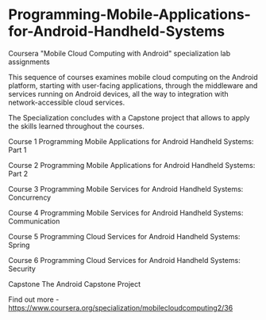 # Programming-Mobile-Applications-for-Android-Handheld-Systems
Coursera "Mobile Cloud Computing with Android" specialization lab assignments 


This sequence of courses examines mobile cloud computing on the Android platform, 
starting with user-facing applications, through the middleware and services running on Android devices, 
all the way to integration with network-accessible cloud services. 

The Specialization concludes with a Capstone project that allows to apply the skills learned throughout the courses. 

Course 1
Programming Mobile Applications for Android Handheld Systems: Part 1 

Course 2
Programming Mobile Applications for Android Handheld Systems: Part 2 

Course 3
Programming Mobile Services for Android Handheld Systems: Concurrency 

Course 4
Programming Mobile Services for Android Handheld Systems: Communication 

Course 5
Programming Cloud Services for Android Handheld Systems: Spring 

Course 6
Programming Cloud Services for Android Handheld Systems: Security 

Capstone
The Android Capstone Project 

Find out more - https://www.coursera.org/specialization/mobilecloudcomputing2/36
